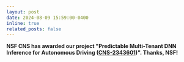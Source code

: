 ```yaml
---
layout: post
date: 2024-08-09 15:59:00-0400
inline: true
related_posts: false
---
```


**NSF CNS has awarded our project "Predictable Multi-Tenant DNN Inference for Autonomous Driving ([CNS-2343601](https://www.nsf.gov/awardsearch/showAward?AWD_ID=2343601&HistoricalAwards=false))". Thanks, NSF!**
